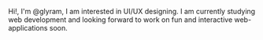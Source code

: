 Hi!, I'm @glyram, I am interested in UI/UX designing. I am currently studying web development and looking forward to work on fun and interactive web-applications soon.
